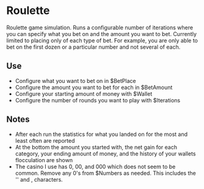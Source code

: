# Roulette
Roulette game simulation. Runs a configurable number of iterations where you can specify what you bet on and the amount you want to bet. Currently limited to placing only of each type of bet. For example, you are only able to bet on the first dozen or a particular number and not several of each. 

## Use
- Configure what you want to bet on in $BetPlace
- Configure the amount you want to bet for each in $BetAmount
- Configure your starting amount of money with $Wallet
- Configure the number of rounds you want to play with $Iterations

## Notes
- After each run the statistics for what you landed on for the most and least often are reported
- At the bottom the amount you started with, the net gain for each category, your ending amount of money, and the history of your wallets flocculation are shown
- The casino I use has 0, 00, and 000 which does not seem to be common. Remove any 0's from $Numbers as needed. This includes the '' and , characters.
